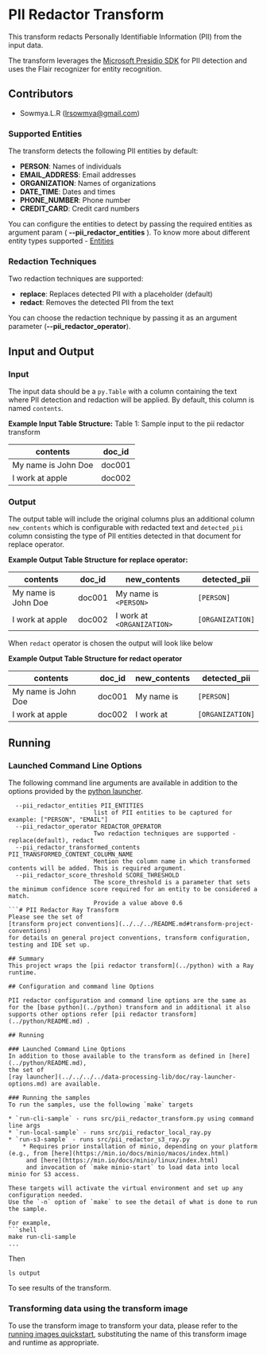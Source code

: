 

# PII Redactor Transform

This transform redacts Personally Identifiable Information (PII) from the input data.

The transform leverages the [Microsoft Presidio SDK](https://microsoft.github.io/presidio/) for PII detection and uses the Flair recognizer for entity recognition.


## Contributors

- Sowmya.L.R (lrsowmya@gmail.com)


### Supported Entities

The transform detects the following PII entities by default:
- **PERSON**: Names of individuals
- **EMAIL_ADDRESS**: Email addresses
- **ORGANIZATION**: Names of organizations
- **DATE_TIME**: Dates and times
- **PHONE_NUMBER**: Phone number
- **CREDIT_CARD**: Credit card numbers

You can configure the entities to detect by passing the required entities as argument param ( **--pii_redactor_entities** ).
To know more about different entity types supported - [Entities](https://microsoft.github.io/presidio/supported_entities/)

### Redaction Techniques

Two redaction techniques are supported:
- **replace**: Replaces detected PII with a placeholder (default)
- **redact**: Removes the detected PII from the text

You can choose the redaction technique by passing it as an argument parameter (**--pii_redactor_operator**).

## Input and Output

### Input

The input data should be a `py.Table` with a column containing the text where PII detection and redaction will be applied. By default, this column is named `contents`.

**Example Input Table Structure:** Table 1: Sample input to the pii redactor transform

| contents            | doc_id |
|---------------------|--------|
| My name is John Doe | doc001 |
| I work at apple     | doc002 |


### Output

The output table will include the original columns plus an additional column `new_contents` which is configurable with redacted text and `detected_pii` 
column consisting the type of PII entities detected in that document for replace operator.

**Example Output Table Structure for replace operator:**

| contents            | doc_id | new_contents             | detected_pii     |
|---------------------|--------|--------------------------|------------------|
| My name is John Doe | doc001 | My name is `<PERSON>`    | `[PERSON]`       |
| I work at apple     | doc002 | I work at `<ORGANIZATION>` | `[ORGANIZATION]` |

When `redact` operator is chosen the output will look like below
 
**Example Output Table Structure for redact operator**

| contents            | doc_id | new_contents             | detected_pii     |
|---------------------|--------|--------------------------|------------------|
| My name is John Doe | doc001 | My name is  | `[PERSON]`       |
| I work at apple     | doc002 | I work at | `[ORGANIZATION]` |

## Running

### Launched Command Line Options 
The following command line arguments are available in addition to 
the options provided by 
the [python launcher](../../../../data-processing-lib/doc/python-launcher-options.md).

```
  --pii_redactor_entities PII_ENTITIES
                        list of PII entities to be captured for example: ["PERSON", "EMAIL"]
  --pii_redactor_operator REDACTOR_OPERATOR
                        Two redaction techniques are supported - replace(default), redact 
  --pii_redactor_transformed_contents PII_TRANSFORMED_CONTENT_COLUMN_NAME
                        Mention the column name in which transformed contents will be added. This is required argument. 
  --pii_redactor_score_threshold SCORE_THRESHOLD
                        The score_threshold is a parameter that sets the minimum confidence score required for an entity to be considered a match.
                        Provide a value above 0.6
```# PII Redactor Ray Transform 
Please see the set of
[transform project conventions](../../../README.md#transform-project-conventions)
for details on general project conventions, transform configuration,
testing and IDE set up.

## Summary 
This project wraps the [pii redactor transform](../python) with a Ray runtime.

## Configuration and command line Options

PII redactor configuration and command line options are the same as for the [base python](../python) transform and in additional it also supports other options refer [pii redactor transform](../python/README.md) . 

## Running

### Launched Command Line Options 
In addition to those available to the transform as defined in [here](../python/README.md),
the set of 
[ray launcher](../../../../data-processing-lib/doc/ray-launcher-options.md) are available.

### Running the samples
To run the samples, use the following `make` targets

* `run-cli-sample` - runs src/pii_redactor_transform.py using command line args
* `run-local-sample` - runs src/pii_redactor_local_ray.py
* `run-s3-sample` - runs src/pii_redactor_s3_ray.py
    * Requires prior installation of minio, depending on your platform (e.g., from [here](https://min.io/docs/minio/macos/index.html)
     and [here](https://min.io/docs/minio/linux/index.html) 
     and invocation of `make minio-start` to load data into local minio for S3 access.

These targets will activate the virtual environment and set up any configuration needed.
Use the `-n` option of `make` to see the detail of what is done to run the sample.

For example, 
```shell
make run-cli-sample
...
```
Then 
```shell
ls output
```
To see results of the transform.

### Transforming data using the transform image

To use the transform image to transform your data, please refer to the 
[running images quickstart](../../../../doc/quick-start/run-transform-image.md),
substituting the name of this transform image and runtime as appropriate.
